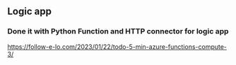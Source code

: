 ## Logic app


### Done it with Python Function and HTTP connector for logic app

https://follow-e-lo.com/2023/01/22/todo-5-min-azure-functions-compute-3/
